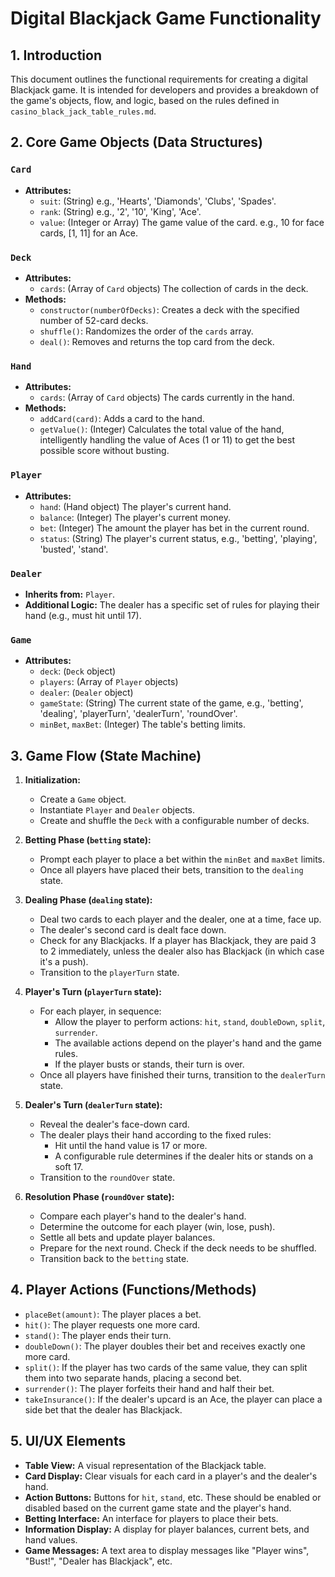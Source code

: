# Digital Blackjack Game Functionality

## 1. Introduction

This document outlines the functional requirements for creating a digital Blackjack game. It is intended for developers and provides a breakdown of the game's objects, flow, and logic, based on the rules defined in `casino_black_jack_table_rules.md`.

## 2. Core Game Objects (Data Structures)

### `Card`
*   **Attributes:**
    *   `suit`: (String) e.g., 'Hearts', 'Diamonds', 'Clubs', 'Spades'.
    *   `rank`: (String) e.g., '2', '10', 'King', 'Ace'.
    *   `value`: (Integer or Array) The game value of the card. e.g., 10 for face cards, [1, 11] for an Ace.

### `Deck`
*   **Attributes:**
    *   `cards`: (Array of `Card` objects) The collection of cards in the deck.
*   **Methods:**
    *   `constructor(numberOfDecks)`: Creates a deck with the specified number of 52-card decks.
    *   `shuffle()`: Randomizes the order of the `cards` array.
    *   `deal()`: Removes and returns the top card from the deck.

### `Hand`
*   **Attributes:**
    *   `cards`: (Array of `Card` objects) The cards currently in the hand.
*   **Methods:**
    *   `addCard(card)`: Adds a card to the hand.
    *   `getValue()`: (Integer) Calculates the total value of the hand, intelligently handling the value of Aces (1 or 11) to get the best possible score without busting.

### `Player`
*   **Attributes:**
    *   `hand`: (Hand object) The player's current hand.
    *   `balance`: (Integer) The player's current money.
    *   `bet`: (Integer) The amount the player has bet in the current round.
    *   `status`: (String) The player's current status, e.g., 'betting', 'playing', 'busted', 'stand'.

### `Dealer`
*   **Inherits from:** `Player`.
*   **Additional Logic:** The dealer has a specific set of rules for playing their hand (e.g., must hit until 17).

### `Game`
*   **Attributes:**
    *   `deck`: (`Deck` object)
    *   `players`: (Array of `Player` objects)
    *   `dealer`: (`Dealer` object)
    *   `gameState`: (String) The current state of the game, e.g., 'betting', 'dealing', 'playerTurn', 'dealerTurn', 'roundOver'.
    *   `minBet`, `maxBet`: (Integer) The table's betting limits.

## 3. Game Flow (State Machine)

1.  **Initialization:**
    *   Create a `Game` object.
    *   Instantiate `Player` and `Dealer` objects.
    *   Create and shuffle the `Deck` with a configurable number of decks.

2.  **Betting Phase (`betting` state):**
    *   Prompt each player to place a bet within the `minBet` and `maxBet` limits.
    *   Once all players have placed their bets, transition to the `dealing` state.

3.  **Dealing Phase (`dealing` state):**
    *   Deal two cards to each player and the dealer, one at a time, face up.
    *   The dealer's second card is dealt face down.
    *   Check for any Blackjacks. If a player has Blackjack, they are paid 3 to 2 immediately, unless the dealer also has Blackjack (in which case it's a push).
    *   Transition to the `playerTurn` state.

4.  **Player's Turn (`playerTurn` state):**
    *   For each player, in sequence:
        *   Allow the player to perform actions: `hit`, `stand`, `doubleDown`, `split`, `surrender`.
        *   The available actions depend on the player's hand and the game rules.
        *   If the player busts or stands, their turn is over.
    *   Once all players have finished their turns, transition to the `dealerTurn` state.

5.  **Dealer's Turn (`dealerTurn` state):**
    *   Reveal the dealer's face-down card.
    *   The dealer plays their hand according to the fixed rules:
        *   Hit until the hand value is 17 or more.
        *   A configurable rule determines if the dealer hits or stands on a soft 17.
    *   Transition to the `roundOver` state.

6.  **Resolution Phase (`roundOver` state):**
    *   Compare each player's hand to the dealer's hand.
    *   Determine the outcome for each player (win, lose, push).
    *   Settle all bets and update player balances.
    *   Prepare for the next round. Check if the deck needs to be shuffled.
    *   Transition back to the `betting` state.

## 4. Player Actions (Functions/Methods)

*   `placeBet(amount)`: The player places a bet.
*   `hit()`: The player requests one more card.
*   `stand()`: The player ends their turn.
*   `doubleDown()`: The player doubles their bet and receives exactly one more card.
*   `split()`: If the player has two cards of the same value, they can split them into two separate hands, placing a second bet.
*   `surrender()`: The player forfeits their hand and half their bet.
*   `takeInsurance()`: If the dealer's upcard is an Ace, the player can place a side bet that the dealer has Blackjack.

## 5. UI/UX Elements

*   **Table View:** A visual representation of the Blackjack table.
*   **Card Display:** Clear visuals for each card in a player's and the dealer's hand.
*   **Action Buttons:** Buttons for `hit`, `stand`, etc. These should be enabled or disabled based on the current game state and the player's hand.
*   **Betting Interface:** An interface for players to place their bets.
*   **Information Display:** A display for player balances, current bets, and hand values.
*   **Game Messages:** A text area to display messages like "Player wins", "Bust!", "Dealer has Blackjack", etc.
